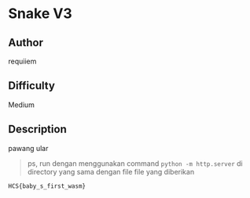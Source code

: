 # Snake V3

## Author

requiiem

## Difficulty

Medium

## Description

pawang ular

> ps, run dengan menggunakan command `python -m http.server` di directory yang sama dengan file file yang diberikan

`HCS{baby_s_first_wasm}`
